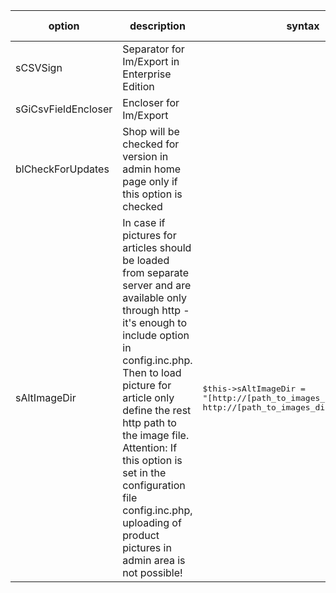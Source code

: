 | option | description | syntax | since version |
|--------|--------|--------|--------|
|sCSVSign|Separator for Im/Export in Enterprise Edition|||
|sGiCsvFieldEncloser|Encloser for Im/Export|||
|blCheckForUpdates|Shop will be checked for version in admin home page only if this option is checked|||
|sAltImageDir|In case if pictures for articles should be loaded from separate server and are available only through http - it's enough to include option in config.inc.php. Then to load picture for article only define the rest http path to the image file. Attention: If this option is set in the configuration file config.inc.php, uploading of product pictures in admin area is not possible!|<pre class="lang:php decode:true">$this-&gt;sAltImageDir = "[http://[path_to_images_dir_on_server]/ http://[path_to_images_dir_on_server]/]";</pre>||
